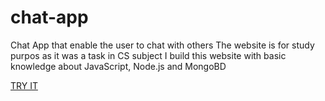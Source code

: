 # chat-app



Chat App that enable the user to chat with others The website is for study purpos as it was a task in CS subject I build this website with basic knowledge about JavaScript, Node.js and MongoBD

 [TRY IT](https://omda-chat-app.herokuapp.com/)

